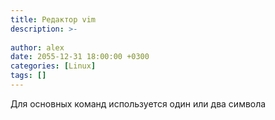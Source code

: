 ```yaml
---
title: Редактор vim
description: >-
  
author: alex
date: 2055-12-31 18:00:00 +0300
categories: [Linux]
tags: []
---
```


Для основных команд используется один или два символа
